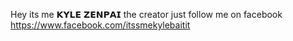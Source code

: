 Hey its me 𝗞𝗬𝗟𝗘 𝗭𝗘𝗡𝗣𝗔𝗜 the creator just follow me on facebook https://www.facebook.com/itssmekylebaitit
